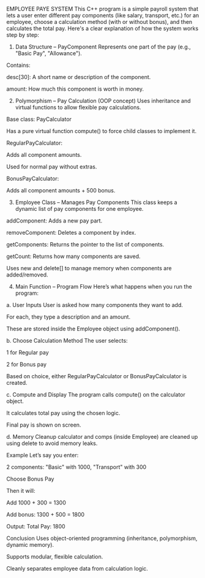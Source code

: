 EMPLOYEE PAYE SYSTEM
This C++ program is a simple payroll system that lets a user enter different pay components (like salary, transport, etc.) for an employee, choose a calculation method (with or without bonus), and then calculates the total pay. Here's a clear explanation of how the system works step by step:

1. Data Structure – PayComponent
Represents one part of the pay (e.g., "Basic Pay", "Allowance").

Contains:

desc[30]: A short name or description of the component.

amount: How much this component is worth in money.

2. Polymorphism – Pay Calculation (OOP concept)
Uses inheritance and virtual functions to allow flexible pay calculations.

Base class: PayCalculator

Has a pure virtual function compute() to force child classes to implement it.

RegularPayCalculator:

Adds all component amounts.

Used for normal pay without extras.

BonusPayCalculator:

Adds all component amounts + 500 bonus.

3. Employee Class – Manages Pay Components
This class keeps a dynamic list of pay components for one employee.

addComponent: Adds a new pay part.

removeComponent: Deletes a component by index.

getComponents: Returns the pointer to the list of components.

getCount: Returns how many components are saved.

Uses new and delete[] to manage memory when components are added/removed.

4. Main Function – Program Flow
Here’s what happens when you run the program:

a. User Inputs
User is asked how many components they want to add.

For each, they type a description and an amount.

These are stored inside the Employee object using addComponent().

b. Choose Calculation Method
The user selects:

1 for Regular pay

2 for Bonus pay

Based on choice, either RegularPayCalculator or BonusPayCalculator is created.

c. Compute and Display
The program calls compute() on the calculator object.

It calculates total pay using the chosen logic.

Final pay is shown on screen.

d. Memory Cleanup
calculator and comps (inside Employee) are cleaned up using delete to avoid memory leaks.

Example
Let’s say you enter:

2 components: "Basic" with 1000, "Transport" with 300

Choose Bonus Pay

Then it will:

Add 1000 + 300 = 1300

Add bonus: 1300 + 500 = 1800

Output: Total Pay: 1800

Conclusion
Uses object-oriented programming (inheritance, polymorphism, dynamic memory).

Supports modular, flexible calculation.

Cleanly separates employee data from calculation logic.
